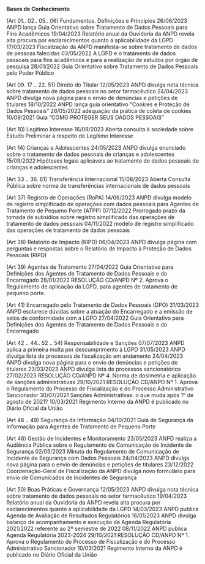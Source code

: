 **Bases de Conhecimento**

(Art 01.. 02.. 05.. 06) Fundamentos. Definições e Princípios
26/06/2023 ANPD lança Guia Orientativo sobre Tratamento de Dados Pessoais para Fins Acadêmicos
19/04/2023 Relatório anual da Ouvidoria da ANPD revela alta procura por esclarecimentos quanto a aplicabilidade da LGPD
17/03/2023 Fiscalização da ANPD manifesta-se sobre tratamento de dados de pessoas falecidas
03/05/2022 A LGPD e o tratamento de dados pessoais para fins acadêmicos e para a realização de estudos por órgão de pesquisa
28/01/2022 Guia Orientativo sobre Tratamento de Dados Pessoais pelo Poder Público

(Art 09. 17 .. 22. 51) Direito do Titular
12/05/2023 ANPD divulga nota técnica sobre tratamento de dados pessoais no setor farmacêutico
24/04/2023 ANPD divulga nova página para o envio de denúncias e petições de titulares
18/10/2022 ANPD lança guia orientativo “Cookies e Proteção de Dados Pessoais”
26/05/2022 adequação da prática de coleta de cookies
10/09/2021 Guia “COMO PROTEGER SEUS DADOS PESSOAIS”

(Art 10) Legítimo Interesse
16/08/2023 Aberta consulta à sociedade sobre Estudo Preliminar a respeito do Legítimo Interesse

(Art 14) Crianças e Adolescentes
24/05/2023 ANPD divulga enunciado sobre o tratamento de dados pessoais de crianças e adolescentes
15/09/2022 Hipóteses legais aplicáveis ao tratamento de dados pessoais de crianças e adolescentes

(Art 33 .. 36. 61) Transferência Internacional
15/08/2023 Aberta Consulta Pública sobre norma de transferências internacionais de dados pessoais

(Art 37) Registro de Operações (RoPA)
14/06/2023 ANPD divulga modelo de registro simplificado de operações com dados pessoais para Agentes de Tratamento de Pequeno Porte (ATPP)
07/12/2022 Prorrogado prazo da tomada de subsídios sobre registro simplificado das operações de tratamento de dados pessoais
04/11/2022 modelo de registro simplificado das operações de tratamento de dados pessoais

(Art 38) Relatório de Impacto (RIPD)
06/04/2023 ANPD divulga página com perguntas e respostas sobre o Relatório de Impacto à Proteção de Dados Pessoais (RIPD)

(Art 39) Agentes de Tratamento
27/04/2022 Guia Orientativo para Definições dos Agentes de Tratamento de Dados Pessoais e do Encarregado
28/01/2022 RESOLUÇÃO CD/ANPD Nº 2. Aprova o Regulamento de aplicação da LGPD, para agentes de tratamento de pequeno porte.

(Art 41) Encarregado pelo Tratamento de Dados Pessoais (DPO)
31/03/2023 ANPD esclarece dúvidas sobre a atuação do Encarregado e a emissão de selos de conformidade com a LGPD
27/04/2022 Guia Orientativo para Definições dos Agentes de Tratamento de Dados Pessoais e do Encarregado

(Art 42 .. 44.. 52 .. 54) Responsabilidade e Sanções
07/07/2023 ANPD aplica a primeira multa por descumprimento à LGPD
31/05/2023 ANPD divulga lista de processos de fiscalização em andamento
24/04/2023 ANPD divulga nova página para o envio de denúncias e petições de titulares
23/03/2023 ANPD divulga lista de processos sancionatórios
27/02/2023 RESOLUÇÃO CD/ANPD Nº 4. Norma de dosimetria e aplicação de sanções administrativas
29/10/2021 RESOLUÇÃO CD/ANPD Nº 1. Aprova o Regulamento do Processo de Fiscalização e do Processo Administrativo Sancionador
30/07/2021 Sanções Administrativas: o que muda após 1º de agosto de 2021?
10/03/2021 Regimento Interno da ANPD é publicado no Diário Oficial da União

(Art 46 .. 49) Segurança da Informação
04/10/2021 Guia de Segurança da Informação para Agentes de Tratamento de Pequeno Porte

(Art 48) Gestão de Incidentes e Monitoramento
23/05/2023 ANPD realiza a Audiência Pública sobre o Regulamento de Comunicação de Incidente de Segurança
02/05/2023 Minuta do Regulamento de Comunicação de Incidente de Segurança com Dados Pessoais
24/04/2023 ANPD divulga nova página para o envio de denúncias e petições de titulares
23/12/2022 Coordenação-Geral de Fiscalização da ANPD divulga novo formulário para envio de Comunicados de Incidentes de Segurança

(Art 50) Boas Práticas e Governança
12/05/2023 ANPD divulga nota técnica sobre tratamento de dados pessoais no setor farmacêutico
19/04/2023 Relatório anual da Ouvidoria da ANPD revela alta procura por esclarecimentos quanto a aplicabilidade da LGPD
14/03/2023 ANPD publica Agenda de Avaliação de Resultados Regulatórios
16/01/2023 ANPD divulga balanço de acompanhamento e execução da Agenda Regulatória 2021/2022 referente ao 2º semestre de 2022
08/11/2022 ANPD publica Agenda Regulatória 2023-2024
29/10/2021 RESOLUÇÃO CD/ANPD Nº 1. Aprova o Regulamento do Processo de Fiscalização e do Processo Administrativo Sancionador
10/03/2021 Regimento Interno da ANPD é publicado no Diário Oficial da União
